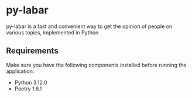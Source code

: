 # py-labar
py-labar is a fast and convenient way to get the opinion of people on various topics, implemented in Python

## Requirements

Make sure you have the following components installed before running the application:
- Python 3.12.0
- Poetry 1.6.1
